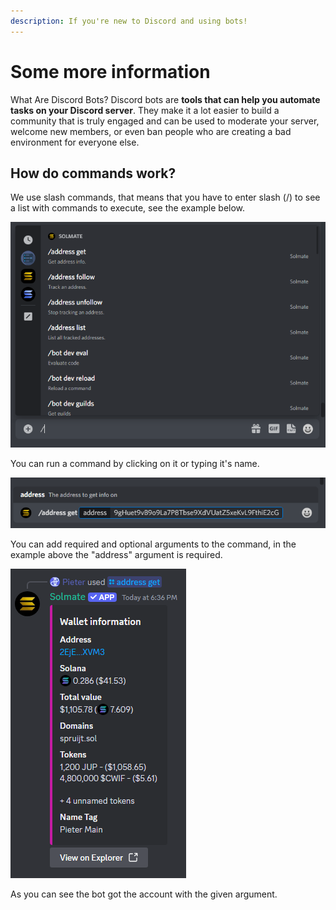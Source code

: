 ```yaml
---
description: If you're new to Discord and using bots!
---
```


# Some more information

What Are Discord Bots? Discord bots are **tools that can help you automate tasks on your Discord server**. They make it a lot easier to build a community that is truly engaged and can be used to moderate your server, welcome new members, or even ban people who are creating a bad environment for everyone else.



## How do commands work?

We use slash commands, that means that you have to enter slash (/) to see a list with commands to execute, see the example below.

![](<../.gitbook/assets/image (2) (1) (1) (1) (1).png>)

You can run a command by clicking on it or typing it's name.

![](<../.gitbook/assets/image (4) (1) (1).png>)

You can add required and optional arguments to the command, in the example above the "address" argument is required.

![](<../.gitbook/assets/image (1).png>)

As you can see the bot got the account with the given argument.
